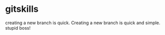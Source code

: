 # gitskills
creating a new branch is quick.
Creating a new branch is quick and simple.
stupid boss!
